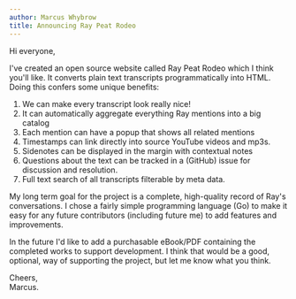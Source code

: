 ```yaml
---
author: Marcus Whybrow
title: Announcing Ray Peat Rodeo
---
```


Hi everyone,

I've created an open source website called Ray Peat Rodeo which I think you'll like.
It converts plain text transcripts programmatically into HTML. Doing this confers some unique benefits:

1. We can make every transcript look really nice!
2. It can automatically aggregate everything Ray mentions into a big catalog
3. Each mention can have a popup that shows all related mentions
3. Timestamps can link directly into source YouTube videos and mp3s.
4. Sidenotes can be displayed in the margin with contextual notes
5. Questions about the text can be tracked in a (GitHub) issue for discussion and resolution.
6. Full text search of all transcripts filterable by meta data.

My long term goal for the project is a complete, high-quality record of Ray's conversations.
I chose a fairly simple programming language (Go) to make it easy for any future contributors (including future me) to add features and improvements.

In the future I'd like to add a purchasable eBook/PDF containing the completed works to support development. I think that would be a good, optional, way of supporting the project, but let me know what you think.

Cheers,  
Marcus. 
